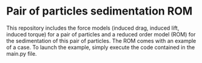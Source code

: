 #  Pair of particles sedimentation ROM
This repository includes the force models (induced drag, induced lift, induced torque) for a pair of particles and a reduced order model (ROM) for the sedimentation of this pair of particles.
The ROM comes with an example of a case. To launch the example, simply execute the code contained in the main.py file.
